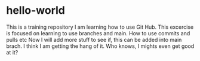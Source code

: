 # hello-world
This is a training repository
I am learning how to use Git Hub. This excercise is focused on learning to use branches and main. How to use commits and pulls etc
Now I will add more stuff to see if, this can be added into main brach. 
I think I am getting the hang of it. Who knows, I mights even get good at it?

